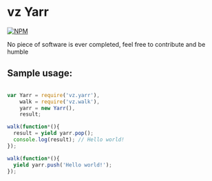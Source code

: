 # vz Yarr

[![NPM](https://nodei.co/npm/vz.yarr.png?downloads=true)](https://nodei.co/npm/vz.yarr/)

No piece of software is ever completed, feel free to contribute and be humble

## Sample usage:

```javascript

var Yarr = require('vz.yarr'),
    walk = require('vz.walk'),
    yarr = new Yarr(),
    result;

walk(function*(){
  result = yield yarr.pop();
  console.log(result); // Hello world!
});

walk(function*(){
  yield yarr.push('Hello world!');
});


```


